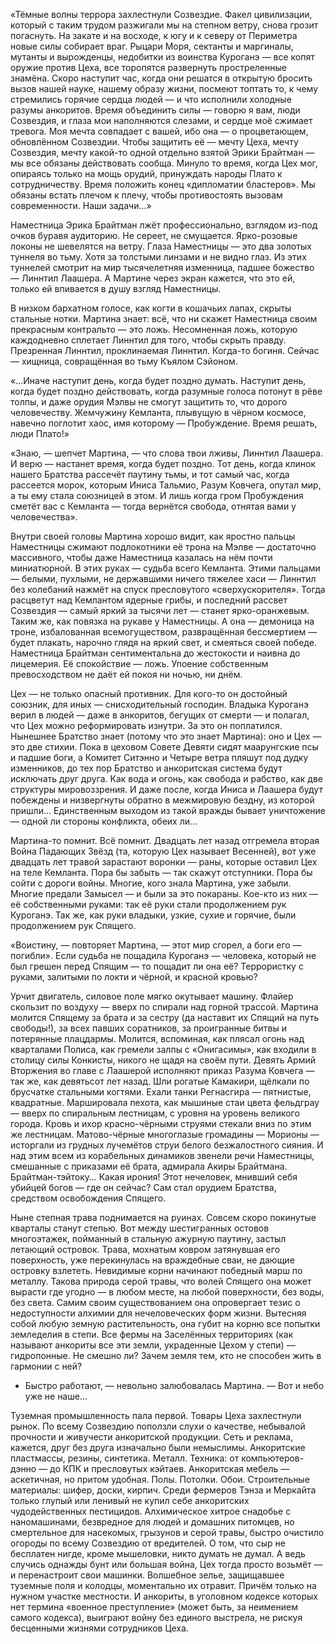 «Тёмные волны террора захлестнули Созвездие. Факел цивилизации, который с таким трудом разжигали мы на степном ветру, снова грозит погаснуть. На закате и на восходе, к югу и к северу от Периметра новые силы собирает враг. Рыцари Моря, сектанты и маргиналы, мутанты и вырожденцы, недобитки из воинства Куроганэ — все копят оружие против Цеха, все торопятся развернуть простреленные знамёна. Скоро наступит час, когда они решатся в открытую бросить вызов нашей науке, нашему образу жизни, посмеют топтать то, к чему стремились горячие сердца людей — и что исполнили холодные разумы анкоритов. Время объединить силы — говорю я вам, люди Созвездия, и глаза мои наполняются слезами, и сердце моё сжимает тревога. Моя мечта совпадает с вашей, ибо она — о процветающем, обновлённом Созвездии. Чтобы защитить её — мечту Цеха, мечту Созвездия, мечту какой-то одной отдельно взятой Эрики Брайтман — мы все обязаны действовать сообща. Минуло то время, когда Цех мог, опираясь только на мощь орудий, принуждать народы Плато к сотрудничеству. Время положить конец «дипломатии бластеров». Мы обязаны встать плечом к плечу, чтобы противостоять вызовам современности. Наши задачи...»

Наместница Эрика Брайтман лжёт профессионально, взглядом из-под очков буравя аудиторию. Не сереет, не смущается. Ярко-розовые локоны не шевелятся на ветру. Глаза Наместницы — это два золотых туннеля во тьму. Хотя за толстыми линзами и не видно глаз. Из этих туннелей смотрит на мир тысячелетняя изменница, падшее божество — Линнтил Лаашера. А Мартине через экран кажется, что это ей, только ей впивается в душу взгляд Наместницы.

В низком бархатном голосе, как когти в кошачьих лапах, скрыты стальные нотки. Мартина знает: всё, что ни скажет Наместница своим прекрасным контральто — это ложь. Несомненная ложь, которую каждодневно сплетает Линнтил для того, чтобы скрыть правду. Презренная Линнтил, проклинаемая Линнтил. Когда-то богиня. Сейчас — хищница, совращённая во тьму Къялом Сэйоном.

«...Иначе наступит день, когда будет поздно думать. Наступит день, когда будет поздно действовать, когда разумные голоса потонут в рёве толпы, и даже орудия Мэлвы не смогут защитить то, что дорого человечеству. Жемчужину Кемланта, плывущую в чёрном космосе, навечно поглотит хаос, имя которому — Пробуждение. Время решать, люди Плато!»

«Знаю, — шепчет Мартина, — что слова твои лживы, Линнтил Лаашера. И верю — настанет время, когда будет поздно. Тот день, когда клинок нашего Братства рассечёт паутину тьмы, и тот самый час, когда рассеется морок, которым Иниса Тальмио, Разум Ковчега, опутал мир, а ты ему стала союзницей в этом. И лишь когда гром Пробуждения сметёт вас с Кемланта — тогда вернётся свобода, отнятая вами у человечества».

Внутри своей головы Мартина хорошо видит, как яростно пальцы Наместницы сжимают подлокотники её трона на Мэлве — достаточно массивного, чтобы даже Наместница казалась на нём почти миниатюрной. В этих руках — судьба всего Кемланта. Этими пальцами — белыми, пухлыми, не державшими ничего тяжелее хаси — Линнтил без колебаний нажмёт на спуск пресловутого «сверхускорителя». Тогда расцветут над Кемлантом ядерные грибы, и последний рассвет Созвездия — самый яркий за тысячи лет — станет ярко-оранжевым. Таким же, как повязка на рукаве у Наместницы. А она — демоница на троне, избалованная всемогуществом, развращённая бессмертием — будет плакать, нарочно глядя на яркий свет, и смеяться своей победе. Наместница Брайтман сентиментальна до жестокости и наивна до лицемерия. Её спокойствие — ложь. Упоение собственным превосходством не даёт ей покоя ни ночью, ни днём.

Цех — не только опасный противник. Для кого-то он достойный союзник, для иных — снисходительный господин. Владыка Куроганэ верил в людей — даже в анкоритов, бегущих от смерти — и полагал, что Цех можно реформировать изнутри. За это он поплатился. Нынешнее Братство знает (потому что это знает Мартина): оно и Цех — это две стихии. Пока в цеховом Совете Девяти сидят маарунгские псы и падшие боги, а Комитет Ситэнно и Четыре ветра пляшут под дудку изменников, до тех пор Братство и анкоритская система будут исключать друг друга. Как вода и огонь, как свобода и рабство, как две структуры мировоззрения. И даже после, когда Иниса и Лаашера будут побеждены и низвергнуты обратно в межмировую бездну, из которой пришли… Единственным выходом из такой вражды бывает уничтожение — одной ли стороны конфликта, обеих ли…

Мартина-то помнит. Всё помнит. Двадцать лет назад отгремела вторая Война Падающих Звёзд (та, которую Цех называет Весенней), вот уже двадцать лет травой зарастают воронки — раны, которые оставил Цех на теле Кемланта. Пора бы забыть — так скажут отступники. Пора бы сойти с дороги войны. Многие, кого знала Мартина, уже забыли. Многие предали Замысел — и были за это покараны. Кое-кто из них — её собственными руками: так её руки стали продолжением рук Куроганэ. Так же, как руки владыки, узкие, сухие и горячие, были продолжением рук Спящего.

«Воистину, — повторяет Мартина, — этот мир сгорел, а боги его — погибли». Если судьба не пощадила Куроганэ — человека, который не был грешен перед Спящим — то пощадит ли она её? Террористку с руками, залитыми по локти и чёрной, и красной кровью?

Урчит двигатель, силовое поле мягко окутывает машину. Флайер скользит по воздуху — вверх по спирали над горной трассой. Мартина молится Спящему за брата и за сестру (да наставит их Спящий на путь свободы!), за всех павших соратников, за проигранные битвы и потерянные плацдармы. Молится, вспоминая, как плясал огонь над кварталами Полиса, как гремели залпы с «Онигасимы», как входили в столицу силы Конкисты, никого не щадя на своём пути. Девять Армий Вторжения во главе с Лаашерой исполняют приказ Разума Ковчега — так же, как девятьсот лет назад. Шли рогатые Камакири, щёлкали по брусчатке стальными когтями. Ехали танки Регнасгира — пятнистые, квадратные. Маршировала пехота, как мышиные стаи цвета фельдграу — вверх по спиральным лестницам, с уровня на уровень великого города. Кровь и ихор красно-чёрными струями стекали вниз по этим же лестницам. Матово-чёрные многоглазые громадины — Морионы — исторгали из грудных лучемётов струи белого безжалостного сияния. И над этим всем из корабельных динамиков звенели речи Наместницы, смешанные с приказами её брата, адмирала Акиры Брайтмана. Брайтман-тэйтоку… Какая ирония! Этот нечеловек, мнивший себя убийцей богов — где он сейчас? Сам стал орудием Братства, средством освобождения Спящего.

Ныне степная трава поднимается на руинах. Совсем скоро покинутые кварталы станут степью. Вот между шестигранных остовов многоэтажек, пойманный в стальную ажурную паутину, застыл летающий островок. Трава, мохнатым ковром затянувшая его поверхность, уже перекинулась на враждебные сваи, не дающие островку взлететь. Невидимые корни начинают победный марш по металлу. Такова природа серой травы, что волей Спящего она может вырасти где угодно — в любом месте, на любой поверхности, без воды, без света. Самим своим существованием она опровергает тезис о недоступности алхимии для нечеловеческих форм жизни. Вытесняя собой любую земную растительность, она губит на корню все попытки земледелия в степи. Все фермы на Заселённых территориях (как называют анкориты все эти земли, украденные Цехом у степи) — гидропонные. Не смешно ли? Зачем земля тем, кто не способен жить в гармонии с ней?





- Быстро работают, — невольно залюбовалась Мартина. — Вот и небо уже не наше...



Туземная промышленность пала первой. Товары Цеха захлестнули рынок. По всему Созвездию поползли слухи о качестве, небывалой прочности и живучести анкоритской продукции. Сеть и реклама, кажется, друг без друга изначально были немыслимы. Анкоритские пластмассы, резины, синтетика. Металл. Техника: от компьютеров-дэнно — до КПК и пресловутых кэйтаев. Анкоритская мебель — аскетичная, но притом удобная. Полы. Потолки. Обои. Строительные материалы: шифер, доски, кирпич. Среди фермеров Тэнза и Меркайта только глупый или ленивый не купил себе анкоритских чудодейственных пестицидов. Алхимическое хитрое снадобье с наномашинами, безвредное для людей и домашних питомцев, но смертельное для насекомых, грызунов и серой травы, быстро очистило огороды по всему Созвездию от вредителей. О том, что сыр не бесплатен нигде, кроме мышеловки, никто думать не думал. А ведь случись однажды бунт или большая война, Цех тогда просто возьмёт — и перенастроит свои машинки. Волшебное зелье, защищавшее туземные поля и колодцы, моментально их отравит. Причём только на нужном участке местности. И анкориты, в уголовном кодексе которых нет термина «военное преступление» (может быть, за неимением самого кодекса), выиграют войну без единого выстрела, не рискуя бесценными жизнями сотрудников Цеха. 
